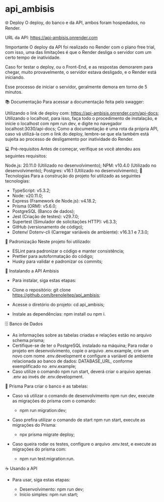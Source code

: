 # api_ambisis

🌐 Deploy
O deploy, do banco e da API, ambos foram hospedados, no Render.

URL da API: 
https://api-ambisis.onrender.com

!Importante
O deploy da API foi realizado no Render com o plano free trial, com isso, uma das limitações é que o Render desliga o servidor com um certo tempo de inatividade.

Caso for testar o deploy, ou o Front-End, e as respostas demorarem para chegar, muito provavelmente, o servidor estava desligado, e o Render está iniciando.

Esse processo de iniciar o servidor, geralmente demora em torno de 5 minutos.

📚 Documentação
Para acessar a documentação feita pelo swagger:

Utilizando o link de deploy com: https://api-ambisis.onrender.com/api-docs;
Utilizando o localhost, para isso, faça todo o procedimento de instalação, e inicie o localhost com npm run dev, e digite no navegador localhost:3030/api-docs;
Como a documentação é uma rota da própria API, caso vá utilizá-la com o link do deploy, lembre-se que ela também está sujeita ao processo de desligamento por inatividade do Render.

💻 Pré-requisitos
Antes de começar, verifique se você atendeu aos seguintes requisitos:

Node.js: 20.11.0 (Utilizado no desenvolvimento);
NPM: v10.4.0 (Utilizado no desenvolvimento);
Postgres: v16.1 (Utilizado no desenvolvimento);
🔧 Tecnologias
Para a construção do projeto foi utilizado as seguintes tecnologias:

- TypeScript: v5.3.2;
- Node: v20.11.0;
- Express (Framework de Node.js): v4.18.2;
- Prisma (ORM): v5.6.0;
- PostgreSQL (Banco de dados);
- Jest (Criação de testes): v29.7.0;
- Supertest (Simulador de solicitações HTTP): v6.3.3;
- GitHub (versionamento de código);
- Dotenv/ Dotenv-cli (Carregar variáveis de ambiente): v16.3.1 e 7.3.0;

📏 Padronização
Neste projeto foi utilizado:

- ESLint para padronizar o código e manter consistência;
- Prettier para autoformatação do código;
- Husky para validar e padronizar os commits;


🚀 Instalando a API Ambisis

- Para instalar, siga estas etapas:

- Clone o repositório: git clone https://github.com/brenoleitep/api_ambisis;
- Acesse o diretório do projeto: cd api_ambisis;
- Instale as dependências: npm install ou npm i.


🗄️ Banco de Dados
- As informações sobre as tabelas criadas e relações estão no arquivo schema.prisma;
- Certifique-se de ter o PostgreSQL instalado na máquina;
Para rodar o projeto em desenvolvimento, copie o arquivo .env.example, crie um novo com nome .env.development e configure a variável de ambiente relacionada ao banco de dados: DATABASE_URL, conforme exemplificado no .env.example;
- Caso utilize o comando npm run start, deverá criar o arquivo apenas .env ao invés de .env.development.

🔶 Prisma
Para criar o banco e as tabelas:

- Caso vá utilizar o comando de desenvolvimento npm run dev, execute as migrações do prisma com o comando:
  -  npm run migration:dev;

- Caso prefira utilizar o comando de start npm run start, execute as migrações do Prisma: 
  - npx prisma migrate deploy;
- Caso queira rodar os testes, configure o arquivo .env.test, e execute as migrações do prisma com: 
  - npm run test:migration:run.


☕ Usando a API
- Para usar, siga estas etapas:

    - Desenvolvimento: npm run dev;
    - Início simples: npm run start;
